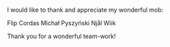 I would like to thank and appreciate my wonderful mob:

Flip Cordas
Michał Pyszyński
Njål Wiik

Thank you for a wonderful team-work!

